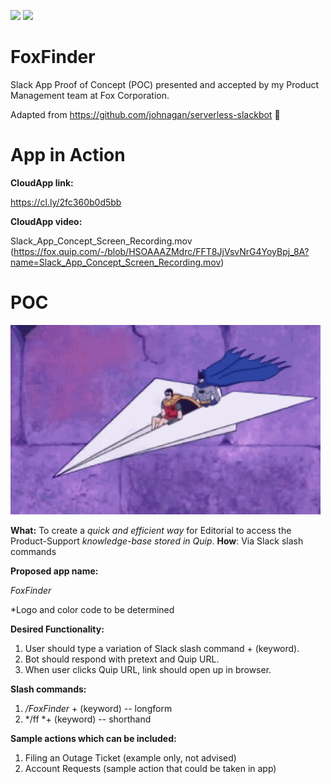 ![](https://camo.githubusercontent.com/547c6da94c16fedb1aa60c9efda858282e22834f/687474703a2f2f7075626c69632e7365727665726c6573732e636f6d2f6261646765732f76332e737667) ![](https://camo.githubusercontent.com/d59450139b6d354f15a2252a47b457bb2cc43828/68747470733a2f2f696d672e736869656c64732e696f2f6e706d2f6c2f7365727665726c6573732e737667)

# FoxFinder 
Slack App Proof of Concept (POC) presented and accepted by my Product Management team at Fox Corporation.

Adapted from https://github.com/johnagan/serverless-slackbot 📣


# App in Action

**CloudApp link:**

https://cl.ly/2fc360b0d5bb


**CloudApp video:**

Slack_App_Concept_Screen_Recording.mov (https://fox.quip.com/-/blob/HSOAAAZMdrc/FFT8JjVsvNrG4YoyBpj_8A?name=Slack_App_Concept_Screen_Recording.mov) 


# POC
![](screengrab_A.gif)

**What:** To create a *quick and efficient way* for Editorial to access the Product-Support *knowledge-base stored in Quip*. 
**How**: Via Slack slash commands



**Proposed app name:**

*FoxFinder*

*Logo and color code to be determined



**Desired Functionality:**

1. User should type a variation of Slack slash command + (keyword).
2. Bot should respond with pretext and Quip URL. 
3. When user clicks Quip URL, link should open up in browser.  



**Slash commands:**

1. */FoxFinder* + (keyword) -- longform
2. */ff *+ (keyword) -- shorthand


**Sample actions which can be included:**

1. Filing an Outage Ticket (example only, not advised)
2. Account Requests (sample action that could be taken in app)





